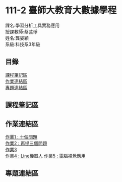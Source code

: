 # 111-2 臺師大教育大數據學程  
課名:學習分析工具實務應用  
授課教師:蔡芸琤  
姓名:龔姿穎  
系級:科技系3年級  
## 目錄
[課程筆記區](https://github.com/Zing116/LAT-Repo./blob/main/README.md#%E8%AA%B2%E7%A8%8B%E7%AD%86%E8%A8%98%E5%8D%80)  
[作業連結區](https://github.com/Zing116/LAT-Repo./blob/main/README.md#%E4%BD%9C%E6%A5%AD%E9%80%A3%E7%B5%90%E5%8D%80)  
[專題連結區](https://github.com/Zing116/LAT-Repo./blob/main/README.md#%E5%B0%88%E9%A1%8C%E9%80%A3%E7%B5%90%E5%8D%80)
## 課程筆記區  
## 作業連結區  
[作業1 : 十個問題](https://github.com/Zing116/LAT/blob/main/W3/week3_HW.ipynb)  
[作業2 : 再提三個問題](https://github.com/Zing116/LAT/blob/main/W5/HW2.ipynb)  
[作業3 ](https://github.com/Zing116/LAT/blob/main/W6/TextMining.ipynb)  
[作業4 : Line機器人](https://github.com/Zing116/LAT/tree/main/HW4)
[作業5 : 電腦視覺應用](https://github.com/Zing116/LAT/tree/main/HW5)
## 專題連結區
